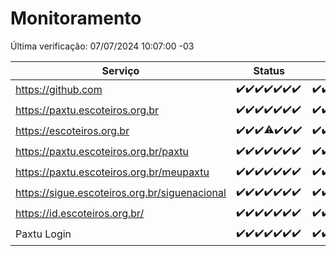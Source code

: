 # Monitoramento

Última verificação: 07/07/2024 10:07:00 -03

|Serviço|Status|Últimas 24h|
|---|---|---|
|https://github.com|<span title="2024-06-30: OK=24">✔️</span><span title="2024-07-01: OK=23">✔️</span><span title="2024-07-02: OK=24">✔️</span><span title="2024-07-03: OK=24">✔️</span><span title="2024-07-04: OK=24">✔️</span><span title="2024-07-05: OK=24">✔️</span><span title="2024-07-06: OK=13">✔️</span>|<span title="06/07/2024 10:07:00 -03 : 200">✔️</span><span title="06/07/2024 11:04:00 -03 : 200">✔️</span><span title="06/07/2024 12:07:00 -03 : 200">✔️</span><span title="06/07/2024 13:07:00 -03 : 200">✔️</span><span title="06/07/2024 14:04:00 -03 : 200">✔️</span><span title="06/07/2024 15:08:00 -03 : 200">✔️</span><span title="06/07/2024 16:03:00 -03 : 200">✔️</span><span title="06/07/2024 17:07:00 -03 : 200">✔️</span><span title="06/07/2024 18:06:00 -03 : 200">✔️</span><span title="06/07/2024 19:06:00 -03 : 200">✔️</span><span title="06/07/2024 20:06:00 -03 : 200">✔️</span><span title="06/07/2024 21:37:00 -03 : 200">✔️</span><span title="06/07/2024 23:00:00 -03 : 200">✔️</span><span title="07/07/2024 00:08:00 -03 : 200">✔️</span><span title="07/07/2024 01:08:00 -03 : 200">✔️</span><span title="07/07/2024 02:09:00 -03 : 200">✔️</span><span title="07/07/2024 03:09:00 -03 : 200">✔️</span><span title="07/07/2024 04:07:00 -03 : 200">✔️</span><span title="07/07/2024 05:08:00 -03 : 200">✔️</span><span title="07/07/2024 06:07:00 -03 : 200">✔️</span><span title="07/07/2024 07:06:00 -03 : 200">✔️</span><span title="07/07/2024 08:05:00 -03 : 200">✔️</span><span title="07/07/2024 09:11:00 -03 : 200">✔️</span><span title="07/07/2024 10:07:00 -03 : 200">✔️</span>|
|https://paxtu.escoteiros.org.br|<span title="2024-06-30: OK=24">✔️</span><span title="2024-07-01: OK=23">✔️</span><span title="2024-07-02: OK=24">✔️</span><span title="2024-07-03: OK=24">✔️</span><span title="2024-07-04: OK=24">✔️</span><span title="2024-07-05: OK=24">✔️</span><span title="2024-07-06: OK=13">✔️</span>|<span title="06/07/2024 10:07:00 -03 : 200">✔️</span><span title="06/07/2024 11:04:00 -03 : 200">✔️</span><span title="06/07/2024 12:07:00 -03 : 200">✔️</span><span title="06/07/2024 13:07:00 -03 : 200">✔️</span><span title="06/07/2024 14:04:00 -03 : 200">✔️</span><span title="06/07/2024 15:08:00 -03 : 200">✔️</span><span title="06/07/2024 16:03:00 -03 : 200">✔️</span><span title="06/07/2024 17:07:00 -03 : 200">✔️</span><span title="06/07/2024 18:06:00 -03 : 200">✔️</span><span title="06/07/2024 19:06:00 -03 : 200">✔️</span><span title="06/07/2024 20:06:00 -03 : 200">✔️</span><span title="06/07/2024 21:37:00 -03 : 200">✔️</span><span title="06/07/2024 23:00:00 -03 : 200">✔️</span><span title="07/07/2024 00:08:00 -03 : 200">✔️</span><span title="07/07/2024 01:08:00 -03 : 200">✔️</span><span title="07/07/2024 02:09:00 -03 : 200">✔️</span><span title="07/07/2024 03:09:00 -03 : 200">✔️</span><span title="07/07/2024 04:07:00 -03 : 200">✔️</span><span title="07/07/2024 05:08:00 -03 : 200">✔️</span><span title="07/07/2024 06:07:00 -03 : 200">✔️</span><span title="07/07/2024 07:06:00 -03 : 200">✔️</span><span title="07/07/2024 08:05:00 -03 : 200">✔️</span><span title="07/07/2024 09:11:00 -03 : 200">✔️</span><span title="07/07/2024 10:07:00 -03 : 200">✔️</span>|
|https://escoteiros.org.br|<span title="2024-06-30: OK=24">✔️</span><span title="2024-07-01: OK=23">✔️</span><span title="2024-07-02: OK=24">✔️</span><span title="2024-07-03: OK=23, Falhas=1">⚠️</span><span title="2024-07-04: OK=24">✔️</span><span title="2024-07-05: OK=24">✔️</span><span title="2024-07-06: OK=13">✔️</span>|<span title="06/07/2024 10:07:00 -03 : 200">✔️</span><span title="06/07/2024 11:04:00 -03 : 200">✔️</span><span title="06/07/2024 12:07:00 -03 : 200">✔️</span><span title="06/07/2024 13:07:00 -03 : 200">✔️</span><span title="06/07/2024 14:04:00 -03 : 200">✔️</span><span title="06/07/2024 15:08:00 -03 : 200">✔️</span><span title="06/07/2024 16:03:00 -03 : 200">✔️</span><span title="06/07/2024 17:07:00 -03 : 200">✔️</span><span title="06/07/2024 18:06:00 -03 : 200">✔️</span><span title="06/07/2024 19:06:00 -03 : 200">✔️</span><span title="06/07/2024 20:06:00 -03 : 200">✔️</span><span title="06/07/2024 21:37:00 -03 : 200">✔️</span><span title="06/07/2024 23:00:00 -03 : 200">✔️</span><span title="07/07/2024 00:08:00 -03 : 200">✔️</span><span title="07/07/2024 01:08:00 -03 : 200">✔️</span><span title="07/07/2024 02:09:00 -03 : 200">✔️</span><span title="07/07/2024 03:09:00 -03 : 200">✔️</span><span title="07/07/2024 04:07:00 -03 : 200">✔️</span><span title="07/07/2024 05:08:00 -03 : 200">✔️</span><span title="07/07/2024 06:07:00 -03 : 200">✔️</span><span title="07/07/2024 07:06:00 -03 : 200">✔️</span><span title="07/07/2024 08:05:00 -03 : 200">✔️</span><span title="07/07/2024 09:11:00 -03 : 200">✔️</span><span title="07/07/2024 10:07:00 -03 : 200">✔️</span>|
|https://paxtu.escoteiros.org.br/paxtu|<span title="2024-06-30: OK=24">✔️</span><span title="2024-07-01: OK=23">✔️</span><span title="2024-07-02: OK=24">✔️</span><span title="2024-07-03: OK=24">✔️</span><span title="2024-07-04: OK=24">✔️</span><span title="2024-07-05: OK=24">✔️</span><span title="2024-07-06: OK=13">✔️</span>|<span title="06/07/2024 10:07:00 -03 : 200">✔️</span><span title="06/07/2024 11:04:00 -03 : 200">✔️</span><span title="06/07/2024 12:07:00 -03 : 200">✔️</span><span title="06/07/2024 13:07:00 -03 : 200">✔️</span><span title="06/07/2024 14:04:00 -03 : 200">✔️</span><span title="06/07/2024 15:08:00 -03 : 200">✔️</span><span title="06/07/2024 16:03:00 -03 : 200">✔️</span><span title="06/07/2024 17:07:00 -03 : 200">✔️</span><span title="06/07/2024 18:06:00 -03 : 200">✔️</span><span title="06/07/2024 19:06:00 -03 : 200">✔️</span><span title="06/07/2024 20:06:00 -03 : 200">✔️</span><span title="06/07/2024 21:37:00 -03 : 200">✔️</span><span title="06/07/2024 23:00:00 -03 : 200">✔️</span><span title="07/07/2024 00:08:00 -03 : 200">✔️</span><span title="07/07/2024 01:08:00 -03 : 200">✔️</span><span title="07/07/2024 02:09:00 -03 : 200">✔️</span><span title="07/07/2024 03:10:00 -03 : 200">✔️</span><span title="07/07/2024 04:07:00 -03 : 200">✔️</span><span title="07/07/2024 05:08:00 -03 : 200">✔️</span><span title="07/07/2024 06:07:00 -03 : 200">✔️</span><span title="07/07/2024 07:06:00 -03 : 200">✔️</span><span title="07/07/2024 08:05:00 -03 : 200">✔️</span><span title="07/07/2024 09:11:00 -03 : 200">✔️</span><span title="07/07/2024 10:07:00 -03 : 200">✔️</span>|
|https://paxtu.escoteiros.org.br/meupaxtu|<span title="2024-06-30: OK=24">✔️</span><span title="2024-07-01: OK=23">✔️</span><span title="2024-07-02: OK=24">✔️</span><span title="2024-07-03: OK=24">✔️</span><span title="2024-07-04: OK=24">✔️</span><span title="2024-07-05: OK=24">✔️</span><span title="2024-07-06: OK=13">✔️</span>|<span title="06/07/2024 10:07:00 -03 : 200">✔️</span><span title="06/07/2024 11:04:00 -03 : 200">✔️</span><span title="06/07/2024 12:07:00 -03 : 200">✔️</span><span title="06/07/2024 13:07:00 -03 : 200">✔️</span><span title="06/07/2024 14:04:00 -03 : 200">✔️</span><span title="06/07/2024 15:08:00 -03 : 200">✔️</span><span title="06/07/2024 16:03:00 -03 : 200">✔️</span><span title="06/07/2024 17:07:00 -03 : 200">✔️</span><span title="06/07/2024 18:06:00 -03 : 200">✔️</span><span title="06/07/2024 19:06:00 -03 : 200">✔️</span><span title="06/07/2024 20:06:00 -03 : 200">✔️</span><span title="06/07/2024 21:37:00 -03 : 200">✔️</span><span title="06/07/2024 23:00:00 -03 : 200">✔️</span><span title="07/07/2024 00:08:00 -03 : 200">✔️</span><span title="07/07/2024 01:08:00 -03 : 200">✔️</span><span title="07/07/2024 02:09:00 -03 : 200">✔️</span><span title="07/07/2024 03:10:00 -03 : 200">✔️</span><span title="07/07/2024 04:07:00 -03 : 200">✔️</span><span title="07/07/2024 05:08:00 -03 : 200">✔️</span><span title="07/07/2024 06:07:00 -03 : 200">✔️</span><span title="07/07/2024 07:06:00 -03 : 200">✔️</span><span title="07/07/2024 08:05:00 -03 : 200">✔️</span><span title="07/07/2024 09:11:00 -03 : 200">✔️</span><span title="07/07/2024 10:07:00 -03 : 200">✔️</span>|
|https://sigue.escoteiros.org.br/siguenacional|<span title="2024-06-30: OK=24">✔️</span><span title="2024-07-01: OK=23">✔️</span><span title="2024-07-02: OK=24">✔️</span><span title="2024-07-03: OK=24">✔️</span><span title="2024-07-04: OK=24">✔️</span><span title="2024-07-05: OK=24">✔️</span><span title="2024-07-06: OK=13">✔️</span>|<span title="06/07/2024 10:07:00 -03 : 200">✔️</span><span title="06/07/2024 11:04:00 -03 : 200">✔️</span><span title="06/07/2024 12:07:00 -03 : 200">✔️</span><span title="06/07/2024 13:07:00 -03 : 200">✔️</span><span title="06/07/2024 14:04:00 -03 : 200">✔️</span><span title="06/07/2024 15:08:00 -03 : 200">✔️</span><span title="06/07/2024 16:03:00 -03 : 200">✔️</span><span title="06/07/2024 17:07:00 -03 : 200">✔️</span><span title="06/07/2024 18:06:00 -03 : 200">✔️</span><span title="06/07/2024 19:06:00 -03 : 200">✔️</span><span title="06/07/2024 20:06:00 -03 : 200">✔️</span><span title="06/07/2024 21:37:00 -03 : 200">✔️</span><span title="06/07/2024 23:00:00 -03 : 200">✔️</span><span title="07/07/2024 00:08:00 -03 : 200">✔️</span><span title="07/07/2024 01:08:00 -03 : 200">✔️</span><span title="07/07/2024 02:09:00 -03 : 200">✔️</span><span title="07/07/2024 03:10:00 -03 : 200">✔️</span><span title="07/07/2024 04:07:00 -03 : 200">✔️</span><span title="07/07/2024 05:08:00 -03 : 200">✔️</span><span title="07/07/2024 06:07:00 -03 : 200">✔️</span><span title="07/07/2024 07:06:00 -03 : 200">✔️</span><span title="07/07/2024 08:05:00 -03 : 200">✔️</span><span title="07/07/2024 09:11:00 -03 : 200">✔️</span><span title="07/07/2024 10:07:00 -03 : 200">✔️</span>|
|https://id.escoteiros.org.br/|<span title="2024-06-30: OK=24">✔️</span><span title="2024-07-01: OK=23">✔️</span><span title="2024-07-02: OK=24">✔️</span><span title="2024-07-03: OK=24">✔️</span><span title="2024-07-04: OK=24">✔️</span><span title="2024-07-05: OK=24">✔️</span><span title="2024-07-06: OK=13">✔️</span>|<span title="06/07/2024 10:07:00 -03 : 200">✔️</span><span title="06/07/2024 11:04:00 -03 : 200">✔️</span><span title="06/07/2024 12:07:00 -03 : 200">✔️</span><span title="06/07/2024 13:07:00 -03 : 200">✔️</span><span title="06/07/2024 14:04:00 -03 : 200">✔️</span><span title="06/07/2024 15:08:00 -03 : 200">✔️</span><span title="06/07/2024 16:03:00 -03 : 200">✔️</span><span title="06/07/2024 17:07:00 -03 : 200">✔️</span><span title="06/07/2024 18:06:00 -03 : 200">✔️</span><span title="06/07/2024 19:06:00 -03 : 200">✔️</span><span title="06/07/2024 20:06:00 -03 : 200">✔️</span><span title="06/07/2024 21:37:00 -03 : 200">✔️</span><span title="06/07/2024 23:00:00 -03 : 200">✔️</span><span title="07/07/2024 00:08:00 -03 : 200">✔️</span><span title="07/07/2024 01:08:00 -03 : 200">✔️</span><span title="07/07/2024 02:09:00 -03 : 200">✔️</span><span title="07/07/2024 03:10:00 -03 : 200">✔️</span><span title="07/07/2024 04:07:00 -03 : 200">✔️</span><span title="07/07/2024 05:08:00 -03 : 200">✔️</span><span title="07/07/2024 06:07:00 -03 : 200">✔️</span><span title="07/07/2024 07:06:00 -03 : 200">✔️</span><span title="07/07/2024 08:05:00 -03 : 200">✔️</span><span title="07/07/2024 09:11:00 -03 : 200">✔️</span><span title="07/07/2024 10:07:00 -03 : 200">✔️</span>|
|Paxtu Login|<span title="2024-06-30: OK=24">✔️</span><span title="2024-07-01: OK=23">✔️</span><span title="2024-07-02: OK=24">✔️</span><span title="2024-07-03: OK=24">✔️</span><span title="2024-07-04: OK=24">✔️</span><span title="2024-07-05: OK=24">✔️</span><span title="2024-07-06: OK=13">✔️</span>|<span title="06/07/2024 10:07:00 -03 : 200">✔️</span><span title="06/07/2024 11:04:00 -03 : 200">✔️</span><span title="06/07/2024 12:07:00 -03 : 200">✔️</span><span title="06/07/2024 13:07:00 -03 : 200">✔️</span><span title="06/07/2024 14:04:00 -03 : 200">✔️</span><span title="06/07/2024 15:08:00 -03 : 200">✔️</span><span title="06/07/2024 16:03:00 -03 : 200">✔️</span><span title="06/07/2024 17:07:00 -03 : 200">✔️</span><span title="06/07/2024 18:06:00 -03 : 200">✔️</span><span title="06/07/2024 19:06:00 -03 : 200">✔️</span><span title="06/07/2024 20:06:00 -03 : 200">✔️</span><span title="06/07/2024 21:37:00 -03 : 200">✔️</span><span title="06/07/2024 23:00:00 -03 : 200">✔️</span><span title="07/07/2024 00:08:00 -03 : 200">✔️</span><span title="07/07/2024 01:08:00 -03 : 200">✔️</span><span title="07/07/2024 02:09:00 -03 : 200">✔️</span><span title="07/07/2024 03:10:00 -03 : 200">✔️</span><span title="07/07/2024 04:07:00 -03 : 200">✔️</span><span title="07/07/2024 05:08:00 -03 : 200">✔️</span><span title="07/07/2024 06:07:00 -03 : 200">✔️</span><span title="07/07/2024 07:06:00 -03 : 200">✔️</span><span title="07/07/2024 08:05:00 -03 : 200">✔️</span><span title="07/07/2024 09:11:00 -03 : 200">✔️</span><span title="07/07/2024 10:07:00 -03 : 200">✔️</span>|
